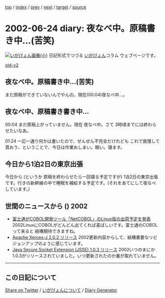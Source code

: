 [top](https://igapyon.github.io/diary/) 
 / [index](https://igapyon.github.io/diary/2002/index.html) 
 / [prev](https://igapyon.github.io/diary/2002/ig020621.html) 
 / [next](https://igapyon.github.io/diary/2002/ig020625.html) 
 / [target](https://igapyon.github.io/diary/2002/ig020624.html) 
 / [source](https://github.com/igapyon/diary/blob/gh-pages/2002/ig020624.html.src.md) 

2002-06-24 diary: 夜なべ中。原稿書き中…(苦笑)
=====================================================================================================
[![いがぴょん画像(小)](https://igapyon.github.io/diary/images/iga200306s.jpg "いがぴょん")](https://igapyon.github.io/diary/memo/memoigapyon.html) 日記形式でつづる [いがぴょん](https://igapyon.github.io/diary/memo/memoigapyon.html)コラム ウェブページです。

[old-v2](ig020624-orig.html)

## 夜なべ中。原稿書き中…(苦笑)

まだ原稿ができていないんでやんの。現在(00:04)夜なべ中…。


## 夜なべ中、原稿書き書き中…

00:04 まだ原稿上がっていません。現在 夜なべ中。さて 3時頃までには終わらせたいなあ。

01:24 一応一通り何かは書いたので、ぜんぜん不完全だけれども これで我慢して貰おう、ということで、今日は作業おしまい。眠い。寝ます。

## 今日から1泊2日の東京出張

今日から (というか 原稿を終わらせたら一回寝る予定ですが) 1泊2日の東京出張です。行きの新幹線の中で睡眠を補給する予定です。(それをあてにして夜なべしています。)

## 世間のニュースから () 2002

* [富士通がCOBOL開発ツール「NetCOBOL」のLinux版の出荷予定を発表](http://biztech.nikkeibp.co.jp/wcs/show/leaf?CID=onair/biztech/comp/191887)  2002LinuxにCOBOLがどんどん出てくれば喜ばしいです。富士通のCOBOLって来ると 結構期待できますね。
* [Apache Xerces-J 2.0.2 リリース](http://xml.apache.org/xerces2-j/index.html)  2002更新内容からして、結構重要なリビジョンアップのように感じています。
* [Java Secure Socket Extension (JSSE) 1.0.3 リリース](http://java.sun.com/products/jsse/index-103.html)  2002いつのまにか 1.0.3がリリースされていました。いつ更新されたのか裏が取れていません。

----------------------------------------------------------------------------------------------------

## この日記について

[Share on Twitter](https://twitter.com/intent/tweet?hashtags=igapyon%2Cdiary%2C%E3%81%84%E3%81%8C%E3%81%B4%E3%82%87%E3%82%93&text=%E5%A4%9C%E3%81%AA%E3%81%B9%E4%B8%AD%E3%80%82%E5%8E%9F%E7%A8%BF%E6%9B%B8%E3%81%8D%E4%B8%AD%E2%80%A6%28%E8%8B%A6%E7%AC%91%29&url=https%3A%2F%2Figapyon.github.io%2Fdiary%2F2002%2Fig020624.html) / [いがぴょんについて](https://igapyon.github.io/diary/memo/memoigapyon.html) / [Diary Generator](https://github.com/igapyon/igapyonv3)
